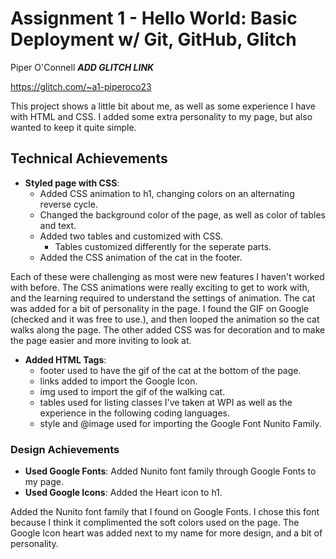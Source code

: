 Assignment 1 - Hello World: Basic Deployment w/ Git, GitHub, Glitch
===

Piper O'Connell
_**ADD GLITCH LINK**_

https://glitch.com/~a1-piperoco23

This project shows a little bit about me, as well as some experience I have with HTML and CSS.
I added some extra personality to my page, but also wanted to keep it quite simple. 

## Technical Achievements
- **Styled page with CSS**: 
  - Added CSS animation to h1, changing colors on an alternating reverse cycle. 
  - Changed the background color of the page, as well as color of tables and text. 
  - Added two tables and customized with CSS. 
    - Tables customized differently for the seperate parts. 
  - Added the CSS animation of the cat in the footer. 

Each of these were challenging as most were new features I haven't worked with before.
The CSS animations were really exciting to get to work with, and the learning required to understand the settings of animation.
The cat was added for a bit of personality in the page. I found the GIF on Google (checked and it was free to use.), and then looped the animation so the cat walks along the page.
The other added CSS was for decoration and to make the page easier and more inviting to look at. 

- **Added HTML Tags**:
  - footer used to have the gif of the cat at the bottom of the page. 
  - links added to import the Google Icon. 
  - img used to import the gif of the walking cat. 
  - tables used for listing classes I've taken at WPI as well as the experience in the following coding languages. 
  - style and @image used for importing the Google Font Nunito Family.

### Design Achievements
- **Used Google Fonts**: Added Nunito font family through Google Fonts to my page. 
- **Used Google Icons**: Added the Heart icon to h1. 

Added the Nunito font family that I found on Google Fonts. I chose this font because I think it complimented the soft colors used on the page.
The Google Icon heart was added next to my name for more design, and a bit of personality. 


